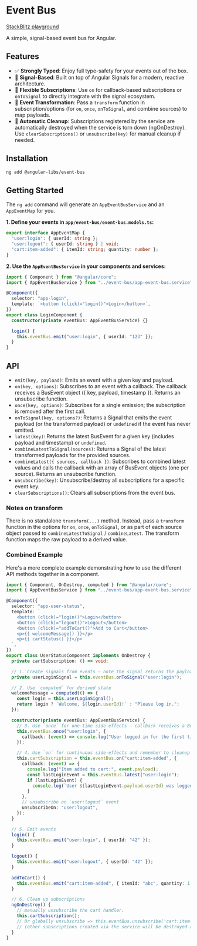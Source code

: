 # Event Bus

[StackBlitz playground](https://stackblitz.com/edit/angular-libs-event-bus?file=src%2Fmain.ts)

A simple, signal-based event bus for Angular.

## Features

- ✅ **Strongly Typed**: Enjoy full type-safety for your events out of the box.
- 🚀 **Signal-Based**: Built on top of Angular Signals for a modern, reactive architecture.
- 📡 **Flexible Subscriptions**: Use `on` for callback-based subscriptions or `onToSignal` to directly integrate with the signal ecosystem.
- 🔄 **Event Transformation**: Pass a `transform` function in subscription/options (for `on`, `once`, `onToSignal`, and combine sources) to map payloads.
- 🧹 **Automatic Cleanup**: Subscriptions registered by the service are automatically destroyed when the service is torn down (ngOnDestroy). Use `clearSubscriptions()` or `unsubscribe(key)` for manual cleanup if needed.

## Installation

```bash
ng add @angular-libs/event-bus
```

## Getting Started

The `ng add` command will generate an `AppEventBusService` and an `AppEventMap` for you.

**1. Define your events in `app/event-bus/event-bus.models.ts`:**

```typescript
export interface AppEventMap {
  "user:login": { userId: string };
  "user:logout": { userId: string } | void;
  "cart:item-added": { itemId: string; quantity: number };
}
```

**2. Use the `AppEventBusService` in your components and services:**

```typescript
import { Component } from "@angular/core";
import { AppEventBusService } from "../event-bus/app-event-bus.service";

@Component({
  selector: "app-login",
  template: `<button (click)="login()">Login</button>`,
})
export class LoginComponent {
  constructor(private eventBus: AppEventBusService) {}

  login() {
    this.eventBus.emit("user:login", { userId: "123" });
  }
}
```

## API

- `emit(key, payload)`: Emits an event with a given key and payload.
- `on(key, options)`: Subscribes to an event with a callback. The callback receives a BusEvent object ({ key, payload, timestamp }). Returns an unsubscribe function.
- `once(key, options)`: Subscribes for a single emission; the subscription is removed after the first call.
- `onToSignal(key, options?)`: Returns a Signal that emits the event payload (or the transformed payload) or `undefined` if the event has never emitted.
- `latest(key)`: Returns the latest BusEvent for a given key (includes payload and timestamp) or `undefined`.
- `combineLatestToSignal(sources)`: Returns a Signal of the latest transformed payloads for the provided sources.
- `combineLatest({ sources, callback })`: Subscribes to combined latest values and calls the callback with an array of BusEvent objects (one per source). Returns an unsubscribe function.
- `unsubscribe(key)`: Unsubscribe/destroy all subscriptions for a specific event key.
- `clearSubscriptions()`: Clears all subscriptions from the event bus.

### Notes on transform

There is no standalone `transform(...)` method. Instead, pass a `transform` function in the options for `on`, `once`, `onToSignal`, or as part of each source object passed to `combineLatestToSignal` / `combineLatest`. The transform function maps the raw payload to a derived value.

### Combined Example

Here's a more complete example demonstrating how to use the different API methods together in a component.

```typescript
import { Component, OnDestroy, computed } from "@angular/core";
import { AppEventBusService } from "../event-bus/app-event-bus.service";

@Component({
  selector: "app-user-status",
  template: `
    <button (click)="login()">Login</button>
    <button (click)="logout()">Logout</button>
    <button (click)="addToCart()">Add to Cart</button>
    <p>{{ welcomeMessage() }}</p>
    <p>{{ cartStatus() }}</p>
  `,
})
export class UserStatusComponent implements OnDestroy {
  private cartSubscription: () => void;

  // 1. Create signals from events — note the signal returns the payload (or undefined)
  private userLoginSignal = this.eventBus.onToSignal("user:login");

  // 2. Use `computed` for derived state
  welcomeMessage = computed(() => {
    const login = this.userLoginSignal();
    return login ? `Welcome, ${login.userId}!` : "Please log in.";
  });

  constructor(private eventBus: AppEventBusService) {
    // 3. Use `once` for one-time side-effects — callback receives a BusEvent
    this.eventBus.once("user:login", {
      callback: (event) => console.log("User logged in for the first time:", event.payload.userId),
    });

    // 4. Use `on` for continuous side-effects and remember to cleanup
    this.cartSubscription = this.eventBus.on("cart:item-added", {
      callback: (event) => {
        console.log("Item added to cart:", event.payload);
        const lastLoginEvent = this.eventBus.latest("user:login");
        if (lastLoginEvent) {
          console.log(`User ${lastLoginEvent.payload.userId} was logged in when item was added.`);
        }
      },
      // unsubscribe on `user:logout` event
      unsubscribeOn: "user:logout",
    });
  }

  // 5. Emit events
  login() {
    this.eventBus.emit("user:login", { userId: "42" });
  }

  logout() {
    this.eventBus.emit("user:logout", { userId: "42" });
  }

  addToCart() {
    this.eventBus.emit("cart:item-added", { itemId: "abc", quantity: 1 });
  }

  // 6. Clean up subscriptions
  ngOnDestroy() {
    // manually unsubscribe the cart handler.
    this.cartSubscription();
    // Or globally unsubscribe => this.eventBus.unsubscribe('cart:item-added');
    // (other subscriptions created via the service will be destroyed automatically when the service is torn down)
  }
}
```
